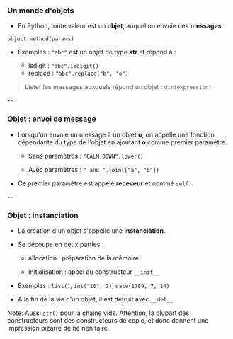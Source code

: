 ### Un monde d'objets

- En Python, toute valeur est un **objet**, auquel on envoie des
  **messages**.

`object.method(params)`

- Exemples : `"abc"` est un objet de type **str** et répond à :

    - isdigit : `"abc".isdigit()`
    - replace : `"abc".replace("b", "o")`


> Lister les messages auxquels répond un objet : `dir(expression)`

--

### Objet : envoi de message

- Lorsqu'on envoie un message à un objet **o**, on appelle une fonction
  dépendante du type de l'objet en ajoutant **o** comme premier paramètre.

    - Sans paramètres : `"CALM DOWN".lower()`

    - Avec paramètres : `" and ".join(["a", "b"])`


- Ce premier paramètre est appelé **receveur** et nommé `self`.

--

### Objet : instanciation

- La création d'un objet s'appelle une **instanciation**.

- Se découpe en deux parties :

  - allocation : préparation de la mémoire

  - initialisation : appel au constructeur `__init__`

- Exemples : `list()`, `int("10", 2)`, `date(1789, 7, 14)`

- A la fin de la vie d'un objet, il est détruit avec `__del__`.


Note:
Aussi `str()` pour la chaîne vide. Attention, la plupart des
constructeurs sont des constructeurs de copie, et donc donnent une
impression bizarre de ne rien faire.
